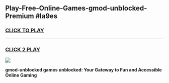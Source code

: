 
## Play-Free-Online-Games-gmod-unblocked-Premium #la9es
<h3>
<a href="https://premium.freeplayer.one?title=gmod-unblocked&ref=8M">CLICK TO PLAY</a></h3>
<hr>

<h3>
<a href="https://premium.freeplayer.one?title=gmod-unblocked&ref=8M">CLICK 2 PLAY</a>
  
</h3>

<a href="https://premium.freeplayer.one?title=gmod-unblocked&ref=8M"><img src="https://clearcache.store/games.png"></a>


**gmod-unblocked games unblocked: Your Gateway to Fun and Accessible Online Gaming**
